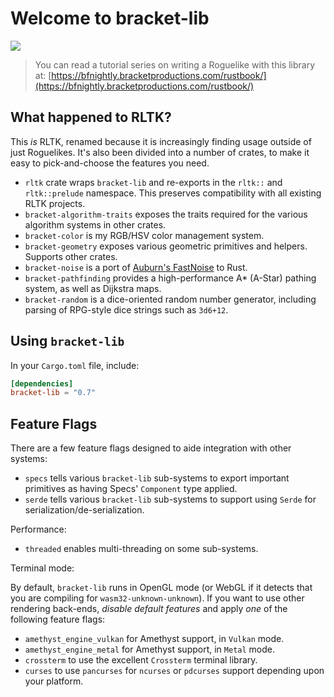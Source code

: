 # Welcome to bracket-lib

![](https://github.com/thebracket/bracket-lib/workflows/Rust/badge.svg)

> You can read a tutorial series on writing a Roguelike with this library at: [https://bfnightly.bracketproductions.com/rustbook/](https://bfnightly.bracketproductions.com/rustbook/)

## What happened to RLTK?

This *is* RLTK, renamed because it is increasingly finding usage outside of just Roguelikes. It's also been divided into a number of crates, to make it easy to pick-and-choose the features you need.

* `rltk` crate wraps `bracket-lib` and re-exports in the `rltk::` and `rltk::prelude` namespace. This preserves compatibility with all existing RLTK projects.
* `bracket-algorithm-traits` exposes the traits required for the various algorithm systems in other crates.
* `bracket-color` is my RGB/HSV color management system.
* `bracket-geometry` exposes various geometric primitives and helpers. Supports other crates.
* `bracket-noise` is a port of [Auburn's FastNoise](https://github.com/Auburns/FastNoise) to Rust.
* `bracket-pathfinding` provides a high-performance A* (A-Star) pathing system, as well as Dijkstra maps.
* `bracket-random` is a dice-oriented random number generator, including parsing of RPG-style dice strings such as `3d6+12`.

## Using `bracket-lib`

In your `Cargo.toml` file, include:

```toml
[dependencies]
bracket-lib = "0.7"
```

## Feature Flags

There are a few feature flags designed to aide integration with other systems:

* `specs` tells various `bracket-lib` sub-systems to export important primitives as having Specs' `Component` type applied.
* `serde` tells various `bracket-lib` sub-systems to support using `Serde` for serialization/de-serialization.

Performance:

* `threaded` enables multi-threading on some sub-systems.

Terminal mode:

By default, `bracket-lib` runs in OpenGL mode (or WebGL if it detects that you are compiling for `wasm32-unknown-unknown`). If you want to use other rendering back-ends, *disable default features* and apply *one* of the following feature flags:

* `amethyst_engine_vulkan` for Amethyst support, in `Vulkan` mode.
* `amethyst_engine_metal` for Amethyst support, in `Metal` mode.
* `crossterm` to use the excellent `Crossterm` terminal library.
* `curses` to use `pancurses` for `ncurses` or `pdcurses` support depending upon your platform.
